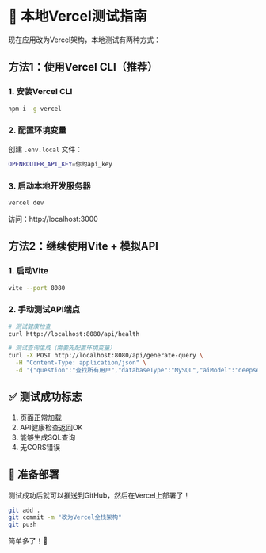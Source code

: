 # 🧪 本地Vercel测试指南

现在应用改为Vercel架构，本地测试有两种方式：

## 方法1：使用Vercel CLI（推荐）

### 1. 安装Vercel CLI
```bash
npm i -g vercel
```

### 2. 配置环境变量
创建 `.env.local` 文件：
```bash
OPENROUTER_API_KEY=你的api_key
```

### 3. 启动本地开发服务器
```bash
vercel dev
```

访问：http://localhost:3000

## 方法2：继续使用Vite + 模拟API

### 1. 启动Vite
```bash
vite --port 8080
```

### 2. 手动测试API端点
```bash
# 测试健康检查
curl http://localhost:8080/api/health

# 测试查询生成（需要先配置环境变量）
curl -X POST http://localhost:8080/api/generate-query \
  -H "Content-Type: application/json" \
  -d '{"question":"查找所有用户","databaseType":"MySQL","aiModel":"deepseek-v3"}'
```

## ✅ 测试成功标志

1. 页面正常加载
2. API健康检查返回OK
3. 能够生成SQL查询
4. 无CORS错误

## 🚀 准备部署

测试成功后就可以推送到GitHub，然后在Vercel上部署了！

```bash
git add .
git commit -m "改为Vercel全栈架构"
git push
```

简单多了！🎉
